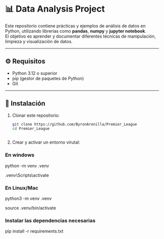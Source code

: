 # 📊 Data Analysis Project

Este repositorio contiene prácticas y ejemplos de análisis de datos en Python, utilizando librerías como **pandas**, **numpy** y **jupyter notebook**.  
El objetivo es aprender y documentar diferentes técnicas de manipulación, limpieza y visualización de datos.

---

## ⚙️ Requisitos

- Python 3.12 o superior  
- pip (gestor de paquetes de Python)  
- Git  

---

## 🚀 Instalación

1. Clonar este repositorio:
   ```bash
   git clone https://github.com/ByronArenilla/Premier_League
   cd Premier_League



2. Crear y activar un entorno virutal:
### En windows
python -m venv .venv

.venv\Scripts\activate

### En Linux/Mac
python3 -m venv .venv

source .venv/bin/activate

### Instalar las dependencias necesarias
pip install -r requirements.txt
